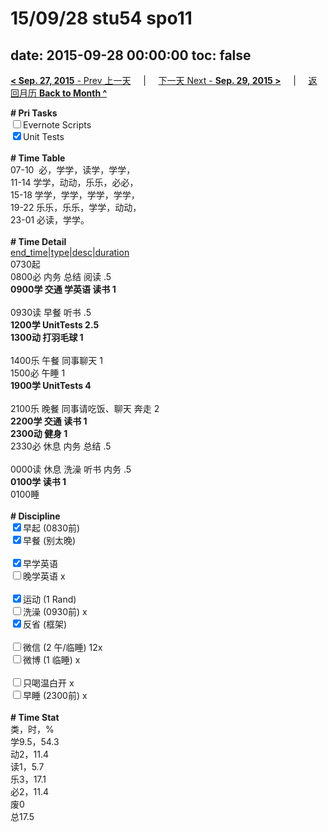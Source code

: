 # 15/09/28 stu54 spo11

date: 2015-09-28 00:00:00
toc: false
---
[**< Sep. 27, 2015** - Prev 上一天](/lifelogs/2015/09/d27.html) &nbsp; &nbsp; | &nbsp; &nbsp; [下一天 Next - **Sep. 29, 2015 >**](/lifelogs/2015/09/d29.html) &nbsp; &nbsp; |  &nbsp; &nbsp; [返回月历 **Back to Month ^**](/lifelogs/2015/09/index.html)
<br/><div><b># Pri Tasks</b></div><div><input type="checkbox"/>Evernote Scripts</div><div><input checked="true" type="checkbox"/>Unit Tests</div><div><br/></div><div><b># Time Table</b></div><div>07-10  必，学学，读学，学学，</div><div>11-14 学学，动动，乐乐，必必，</div><div>15-18 学学，学学，学学，学学，</div><div>19-22 乐乐，乐乐，学学，动动，</div><div>23-01 必读，学学。</div><div><br/></div><div><b># Time Detail</b></div><div><u>end_time|type|desc|duration</u></div><div>0730起</div><div>0800必 内务 总结 阅读 .5</div><div><b>0900学 交通 学英语 读书 1</b></div><div><br/></div><div>0930读 早餐 听书 .5</div><div><b>1200学 UnitTests 2.5</b></div><div><b>1300动 打羽毛球 1</b></div><div><br/></div><div>1400乐 午餐 同事聊天 1</div><div>1500必 午睡 1</div><div><b>1900学 UnitTests 4</b></div><div><br/></div><div>2100乐 晚餐 同事请吃饭、聊天 奔走 2</div><div><b>2200学 交通 读书 1</b></div><div><b>2300动 健身 1</b></div><div>2330必 休息 内务 总结 .5</div><div><br/></div><div>0000读 休息 洗澡 听书 内务 .5</div><div><b>0100学 读书 1</b></div><div>0100睡</div><div><br/></div><div><b># Discipline</b></div><div><input checked="true" type="checkbox"/>早起 (0830前)</div><div><input checked="true" type="checkbox"/>早餐 (别太晚)</div><div><br/></div><div><input checked="true" type="checkbox"/>早学英语</div><div><input type="checkbox"/>晚学英语 x</div><div><br/></div><div><input checked="true" type="checkbox"/>运动 (1 Rand)</div><div><input type="checkbox"/>洗澡 (0930前) x</div><div><input checked="true" type="checkbox"/>反省 (框架)</div><div><br/></div><div><input type="checkbox"/>微信 (2 午/临睡) 12x</div><div><input type="checkbox"/>微博 (1 临睡) x</div><div><br/></div><div><input type="checkbox"/>只喝温白开 x</div><div><input type="checkbox"/>早睡 (2300前) x</div><div><br/></div><div><b># Time Stat</b></div><div>类，时，%</div><div>学9.5，54.3</div><div>动2，11.4</div><div>读1，5.7</div><div>乐3，17.1</div><div>必2，11.4</div><div>废0</div><div>总17.5</div>
